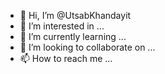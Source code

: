 - 👋 Hi, I’m @UtsabKhandayit
- 👀 I’m interested in ...
- 🌱 I’m currently learning ...
- 💞️ I’m looking to collaborate on ...
- 📫 How to reach me ...

<!---
UtsabKhandayit/UtsabKhandayit is a ✨ special ✨ repository because its `README.md` (this file) appears on your GitHub profile.
You can click the Preview link to take a look at your changes.
--->
